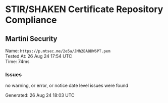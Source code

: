 # STIR/SHAKEN Certificate Repository Compliance

## Martini Security

Name: `https://p.mtsec.me/2e5a/JMh2BA8DW6PT.pem`\
Tested At: 26 Aug 24 17:54 UTC\
Time: 74ms

### Issues

no warning, or error, or notice date level issues were found

Generated: 26 Aug 24 18:03 UTC